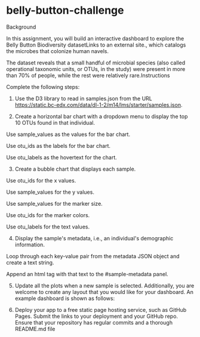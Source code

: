 # belly-button-challenge
Background

In this assignment, you will build an interactive dashboard to explore the Belly Button Biodiversity datasetLinks to an external site., which catalogs the microbes that colonize human navels.

The dataset reveals that a small handful of microbial species (also called operational taxonomic units, or OTUs, in the study) were present in more than 70% of people, while the rest were relatively rare.Instructions

Complete the following steps:

1. Use the D3 library to read in samples.json from the URL https://static.bc-edx.com/data/dl-1-2/m14/lms/starter/samples.json.

2. Create a horizontal bar chart with a dropdown menu to display the top 10 OTUs found in that individual.

  Use sample_values as the values for the bar chart.

  Use otu_ids as the labels for the bar chart.

  Use otu_labels as the hovertext for the chart.


3. Create a bubble chart that displays each sample.

  Use otu_ids for the x values.

  Use sample_values for the y values.

  Use sample_values for the marker size.

  Use otu_ids for the marker colors.

  Use otu_labels for the text values.


4. Display the sample's metadata, i.e., an individual's demographic information.

  Loop through each key-value pair from the metadata JSON object and create a text string.

  Append an html tag with that text to the #sample-metadata panel.


5. Update all the plots when a new sample is selected. Additionally, you are welcome to create any layout that you would like for your dashboard. An example dashboard is shown as follows:


6. Deploy your app to a free static page hosting service, such as GitHub Pages. Submit the links to your deployment and your GitHub repo. Ensure that your repository has regular commits and a thorough README.md file
